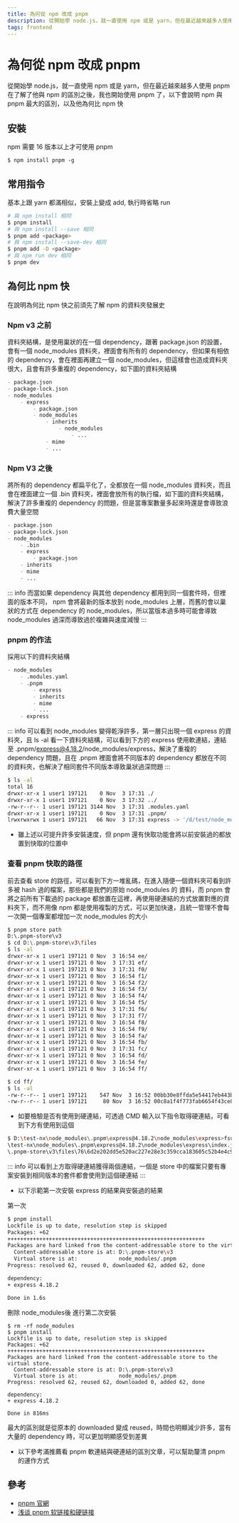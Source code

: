 ```yaml
---
title: 為何從 npm 改成 pnpm
description: 從開始學 node.js，就一直使用 npm 或是 yarn，但在最近越來越多人使用 pnpm 在了解了他與 npm 的區別之後，我也開始使用 pnpm 了，以下會說明 npm 與 pnpm 最大的區別，以及他為何比 npm 快
tags: frontend
---
```


# 為何從 npm 改成 pnpm
從開始學 node.js，就一直使用 npm 或是 yarn，但在最近越來越多人使用 pnpm 在了解了他與 npm 的區別之後，我也開始使用 pnpm 了，以下會說明 npm 與 pnpm 最大的區別，以及他為何比 npm 快

## 安裝
npm 需要 16 版本以上才可使用 pnpm

```
$ npm install pnpm -g
```

## 常用指令
基本上跟 yarn 都滿相似，安裝上變成 add, 執行時省略 run

```bash
# 與 npm install 相同
$ pnpm install
# 與 npm install --save 相同
$ pnpm add <package>
# 與 npm install --save-dev 相同
$ pnpm add -D <package>
# 與 npm run dev 相同
$ pnpm dev
```

## 為何比 npm 快
在說明為何比 npm 快之前須先了解 npm 的資料夾發展史

### Npm v3 之前
資料夾結構，是使用巢狀的在一個 dependency，跟著 package.json 的設置，會有一個 node_modules 資料夾，裡面會有所有的 dependency，但如果有相依的 dependency，會在裡面再建立一個 node_modules，但這樣會也造成資料夾很大，且會有許多重複的 dependency，如下圖的資料夾結構

```markdown
- package.json
- package-lock.json
- node_modules
    - express
        - package.json
        - node_modules
            - inherits
                - node_modules
                    - ...
            - mime
            - ...
```

### Npm V3 之後
將所有的 dependency 都扁平化了，全都放在一個 node_modules 資料夾，而且會在裡面建立一個 .bin 資料夾，裡面會放所有的執行檔，如下圖的資料夾結構，解決了許多重複的 dependency 的問題，但是當專案數量多起來時還是會導致浪費大量空間
```markdown
- package.json
- package-lock.json
- node_modules
    - .bin
    - express
        - package.json
    - inherits
    - mime
    - ...
```

::: info
而當如果 dependency 與其他 dependency 都用到同一個套件時，但裡面的版本不同， npm 會將最新的版本放到 node_modules 上層，而舊的會以巢狀的方式在 dependency 的 node_modules，所以當版本過多時可能會導致 node_modules 過深而導致過於複雜與速度減慢
:::

### pnpm 的作法
採用以下的資料夾結構

```markdown
- node_modules
    - .modules.yaml
    - .pnpm
        - express
        - inherits
        - mime
        - ...
    - express
```

::: info
可以看到 node_modules 變得乾淨許多，第一層只出現一個 express 的資料夾，且 ls -al 看一下資料夾結構，可以看到下方的 express 使用軟連結，連結至 .pnpm/express@4.18.2/node_modules/express，解決了重複的 dependency 問題，且在 .pnpm 裡面會將不同版本的 dependency 都放在不同的資料夾，也解決了相同套件不同版本導致巢狀過深問題
:::

```bash
$ ls -al
total 16
drwxr-xr-x 1 user1 197121    0 Nov  3 17:31 ./
drwxr-xr-x 1 user1 197121    0 Nov  3 17:32 ../
-rw-r--r-- 1 user1 197121 3144 Nov  3 17:31 .modules.yaml
drwxr-xr-x 1 user1 197121    0 Nov  3 17:31 .pnpm/
lrwxrwxrwx 1 user1 197121   66 Nov  3 17:31 express -> '/d/test/node_modules/.pnpm/express@4.18.2/node_modules/express/'/
```

* 雖上述以可提升許多安裝速度，但 pnpm 還有快取功能會將以前安裝過的都放置到快取的位置中

### 查看 pnpm 快取的路徑
前去查看 store 的路徑，可以看到下方一堆亂碼，在進入隨便一個資料夾可看到許多被 hash 過的檔案，那些都是我們的原始 node_modules 的 資料，而 pnpm 會將之前所有下載過的 package 都放置在這裡，再使用硬連結的方式放置對應的資料夾下，而不用像 npm 都是使用複製的方式，可以更加快速，且統一管理不會每一次開一個專案都增加一次 node_modules 的大小

```bash
$ pnpm store path
D:\.pnpm-store\v3
$ cd D:\.pnpm-store\v3\files
$ ls -al
drwxr-xr-x 1 user1 197121 0 Nov  3 16:54 ee/
drwxr-xr-x 1 user1 197121 0 Nov  3 17:31 ef/
drwxr-xr-x 1 user1 197121 0 Nov  3 17:31 f0/
drwxr-xr-x 1 user1 197121 0 Nov  3 16:54 f1/
drwxr-xr-x 1 user1 197121 0 Nov  3 16:54 f2/
drwxr-xr-x 1 user1 197121 0 Nov  3 16:54 f3/
drwxr-xr-x 1 user1 197121 0 Nov  3 16:54 f4/
drwxr-xr-x 1 user1 197121 0 Nov  3 16:54 f5/
drwxr-xr-x 1 user1 197121 0 Nov  3 17:31 f6/
drwxr-xr-x 1 user1 197121 0 Nov  3 17:31 f7/
drwxr-xr-x 1 user1 197121 0 Nov  3 16:54 f8/
drwxr-xr-x 1 user1 197121 0 Nov  3 16:54 f9/
drwxr-xr-x 1 user1 197121 0 Nov  3 16:54 fa/
drwxr-xr-x 1 user1 197121 0 Nov  3 16:54 fb/
drwxr-xr-x 1 user1 197121 0 Nov  3 17:31 fc/
drwxr-xr-x 1 user1 197121 0 Nov  3 16:54 fd/
drwxr-xr-x 1 user1 197121 0 Nov  3 16:54 fe/
drwxr-xr-x 1 user1 197121 0 Nov  3 16:54 ff/

$ cd ff/
$ ls -al
-rw-r--r-- 1 user1 197121    547 Nov  3 16:52 00bb30e8ffda5e54417eb443b3d01c822588f5c18315ff1e2dcab30fa91a94d1a3ad4edb2999d71df4b8e6e9b02b93a8d1f952fda1963e3818364c46b6f00d
-rw-r--r-- 1 user1 197121     80 Nov  3 16:52 00c8a1f4f773fab6654f43ce8e92eaa27309bcb2a34b28dc9fbd240e42c278906956f8cfe69c11c02477f5b7ef338ff066e1c2f81d939826d44c778a561c9d
```

* 如要檢驗是否有使用到硬連結，可透過 CMD 輸入以下指令取得硬連結，可看到下方有使用到這個
```bash
$ D:\test-nx\node_modules\.pnpm\express@4.18.2\node_modules\express>fsutil hardlink list index.js
\test-nx\node_modules\.pnpm\express@4.18.2\node_modules\express\index.js
\.pnpm-store\v3\files\76\6d2e202dd5e520ac227e28e3c359cca183605c52b4e4c95c69825c929356cea772723a9af491a3662d3c26f7209e89cc3a7af76f75165c104492dc6728acc
```

::: info
可以看到上方取得硬連結獲得兩個連結，一個是 store 中的檔案只要有專案安裝到相同版本的套件都會使用到這個硬連結
:::

* 以下示範第一次安裝 express 的結果與安裝過的結果

第一次
```bash
$ pnpm install
Lockfile is up to date, resolution step is skipped
Packages: +62
++++++++++++++++++++++++++++++++++++++++++++++++++++++++++++++
Packages are hard linked from the content-addressable store to the virtual store.
  Content-addressable store is at: D:\.pnpm-store\v3
  Virtual store is at:             node_modules/.pnpm
Progress: resolved 62, reused 0, downloaded 62, added 62, done

dependency:
+ express 4.18.2

Done in 1.6s
```

刪除 node_modules後 進行第二次安裝
```
$ rm -rf node_modules
$ pnpm install
Lockfile is up to date, resolution step is skipped
Packages: +62
++++++++++++++++++++++++++++++++++++++++++++++++++++++++++++++
Packages are hard linked from the content-addressable store to the virtual store.
  Content-addressable store is at: D:\.pnpm-store\v3
  Virtual store is at:             node_modules/.pnpm
Progress: resolved 62, reused 62, downloaded 0, added 62, done

dependency:
+ express 4.18.2

Done in 816ms
```

最大的區別就是從原本的 downloaded 變成 reused，時間也明顯減少許多，當有大量的 dependency 時，可以更加明顯感受到差異


* 以下參考滿推薦看 pnpm 軟連結與硬連結的區別文章，可以幫助釐清 pnpm 的運作方式

## 參考
* [pnpm 官網](https://pnpm.io/zh-TW/)
* [浅谈 pnpm 软链接和硬链接](https://zhuanlan.zhihu.com/p/442133074)

